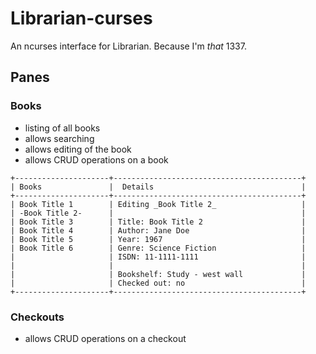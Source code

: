 # Librarian-curses #
An ncurses interface for Librarian. Because I'm _that_ 1337.

## Panes ##
### Books  ###
* listing of all books
* allows searching
* allows editing of the book
* allows CRUD operations on a book

```
+---------------------+------------------------------------------+
| Books               |  Details                                 |
+---------------------+------------------------------------------+
| Book Title 1        | Editing _Book Title 2_                   |
| -Book Title 2-      |                                          |
| Book Title 3        | Title: Book Title 2                      |
| Book Title 4        | Author: Jane Doe                         |
| Book Title 5        | Year: 1967                               |
| Book Title 6        | Genre: Science Fiction                   |
|                     | ISDN: 11-1111-1111                       |
|                     |                                          |
|                     | Bookshelf: Study - west wall             |
|                     | Checked out: no                          |
+---------------------+------------------------------------------+
```



### Checkouts ###
* allows CRUD operations on a checkout
